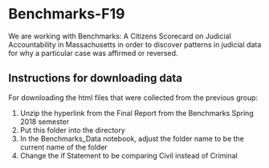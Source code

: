 # Benchmarks-F19

We are working with Benchmarks: A Citizens Scorecard on Judicial Accountability in Massachusetts in order to discover patterns in judicial 
data for why a particular case was affirmed or reversed.


## Instructions for downloading data

For downloading the html files that were collected from the previous group: 
  1) Unzip the hyperlink from the Final Report from the Benchmarks Spring 2018 semester 
  2) Put this folder into the directory
  3) In the Benchmarks_Data notebook, adjust the folder name to be the current name of the folder 
  4) Change the if Statement to be comparing Civil instead of Criminal
